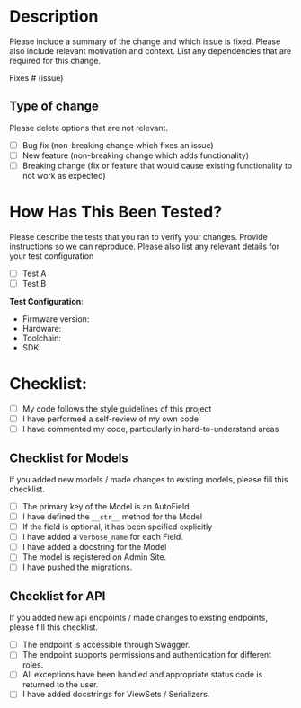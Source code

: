 # Description

Please include a summary of the change and which issue is fixed. Please also include relevant motivation and context. List any dependencies that are required for this change.

Fixes # (issue)

## Type of change

Please delete options that are not relevant.

- [ ] Bug fix (non-breaking change which fixes an issue)
- [ ] New feature (non-breaking change which adds functionality)
- [ ] Breaking change (fix or feature that would cause existing functionality to not work as expected)

# How Has This Been Tested?

Please describe the tests that you ran to verify your changes. Provide instructions so we can reproduce. Please also list any relevant details for your test configuration

- [ ] Test A
- [ ] Test B

**Test Configuration**:
* Firmware version:
* Hardware:
* Toolchain:
* SDK:

# Checklist:

- [ ] My code follows the style guidelines of this project
- [ ] I have performed a self-review of my own code
- [ ] I have commented my code, particularly in hard-to-understand areas

## Checklist for Models

If you added new models / made changes to exsting models, please fill this checklist. 

- [ ] The primary key of the Model is an AutoField
- [ ] I have defined the `__str__` method for the Model
- [ ] If the field is optional, it has been spcified explicitly
- [ ] I have added a `verbose_name` for each Field.
- [ ] I have added a docstring for the Model
- [ ] The model is registered on Admin Site.
- [ ] I have pushed the migrations.

## Checklist for API

If you added new api endpoints / made changes to exsting endpoints, please fill this checklist. 

- [ ] The endpoint is accessible through Swagger.
- [ ] The endpoint supports permissions and authentication for different roles.
- [ ] All exceptions have been handled and appropriate status code is returned to the user.
- [ ] I have added docstrings for ViewSets / Serializers.
